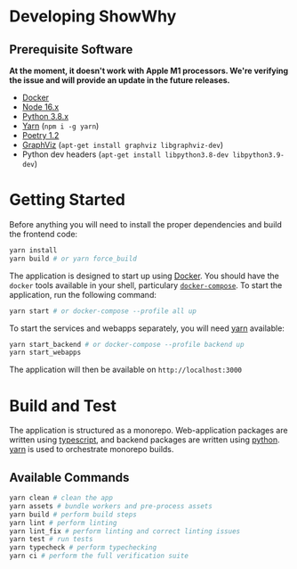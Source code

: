 # Developing ShowWhy

## Prerequisite Software
**At the moment, it doesn't work with Apple M1 processors. We're verifying the issue and will provide an update in the future releases.**

- [Docker](https://docs.docker.com/get-docker/)
- [Node 16.x](https://nodejs.org)
- [Python 3.8.x](https://www.python.org/)
- [Yarn](https://yarnpkg.com) (`npm i -g yarn`)
- [Poetry 1.2](https://python-poetry.org/)
- [GraphViz](https://graphviz.org/) (`apt-get install graphviz libgraphviz-dev`)
- Python dev headers (`apt-get install libpython3.8-dev libpython3.9-dev`)

# Getting Started

Before anything you will need to install the proper dependencies and build the frontend code:

```bash
yarn install
yarn build # or yarn force_build
```

The application is designed to start up using [Docker](https://www.docker.com/products/docker-desktop/). You should have the `docker` tools available in your shell, particulary [`docker-compose`](https://docs.docker.com/compose/).
To start the application, run the following command:

```bash
yarn start # or docker-compose --profile all up
```

To start the services and webapps separately, you will need [yarn](https://yarnpkg.com/en/docs/install) available:

```bash
yarn start_backend # or docker-compose --profile backend up
yarn start_webapps
```

The application will then be available on `http://localhost:3000`

# Build and Test

The application is structured as a monorepo. Web-application packages are written using [typescript](https://www.typescriptlang.org/), and backend packages are written using [python](https://www.python.org/). [yarn](https://yarnpkg.com/en/docs/install) is used to orchestrate monorepo builds.

## Available Commands

```bash
yarn clean # clean the app
yarn assets # bundle workers and pre-process assets
yarn build # perform build steps
yarn lint # perform linting
yarn lint_fix # perform linting and correct linting issues
yarn test # run tests
yarn typecheck # perform typechecking
yarn ci # perform the full verification suite
```
